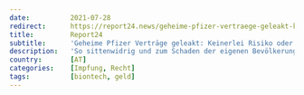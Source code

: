 ```yaml
---
date:          2021-07-28
redirect:      https://report24.news/geheime-pfizer-vertraege-geleakt-keinerlei-risiko-oder-haftung-wucherpreise-und-mehr/
title:         Report24
subtitle:      'Geheime Pfizer Verträge geleakt: Keinerlei Risiko oder Haftung, Wucherpreise und mehr'
description:   'So sittenwidrig und zum Schaden der eigenen Bevölkerungen sind die Verträge mit Pfizer ausgestaltet.'
country:       [AT]
categories:    [Impfung, Recht]
tags:          [biontech, geld]
---
```

